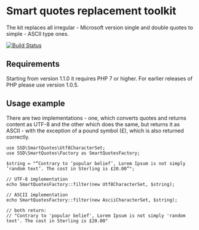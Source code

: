 # Smart quotes replacement toolkit

The kit replaces all irregular - Microsoft version single and double quotes to simple - ASCII type ones.

[![Build Status](https://travis-ci.org/sebastiansulinski/smart-quotes.svg?branch=master)](https://travis-ci.org/sebastiansulinski/smart-quotes)

## Requirements

Starting from version 1.1.0 it requires PHP 7 or higher. For earlier releases of PHP please use version 1.0.5.

## Usage example

There are two implementations - one, which converts quotes and returns content as UTF-8
and the other which does the same, but returns it as ASCII - with the exception of a pound symbol (£),
which is also returned correctly.

```
use SSD\SmartQuotes\Utf8CharacterSet;
use SSD\SmartQuotes\Factory as SmartQuotesFactory;

$string = "“Contrary to ‘popular belief’, Lorem Ipsum is not simply ‘random text’. The cost in Sterling is £20.00”";

// UTF-8 implementation
echo SmartQuotesFactory::filter(new Utf8CharacterSet, $string);

// ASCII implementation
echo SmartQuotesFactory::filter(new AsciiCharacterSet, $string);

// both return:
// "Contrary to 'popular belief', Lorem Ipsum is not simply 'random text'. The cost in Sterling is £20.00"
```